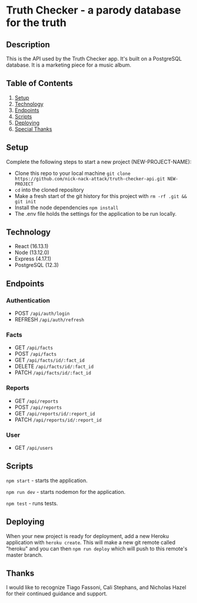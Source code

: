 # Truth Checker - a parody database for the truth

## Description
This is the API used by the Truth Checker app. It's built on a PostgreSQL database. It is a marketing piece for a music album.

## Table of Contents
1. [Setup](#Setup)
2. [Technology](#Technology)
3. [Endpoints](#Endpoints)
4. [Scripts](#Scripts)
5. [Deploying](#Deploying)
6. [Special Thanks](#Thanks)

## Setup
Complete the following steps to start a new project (NEW-PROJECT-NAME):
- Clone this repo to your local machine `git clone https://github.com/nick-nack-attack/truth-checker-api.git NEW-PROJECT`
- `cd` into the cloned repository
- Make a fresh start of the git history for this project with `rm -rf .git && git init`
- Install the node dependencies `npm install`
- The .env file holds the settings for the application to be run locally.

## Technology
- React (16.13.1)
- Node (13.12.0)
- Express (4.17.1)
- PostgreSQL (12.3)

## Endpoints

### Authentication
- POST `/api/auth/login`
- REFRESH `/api/auth/refresh`

### Facts
- GET `/api/facts`
- POST `/api/facts`
- GET `/api/facts/id/:fact_id`
- DELETE `/api/facts/id/:fact_id`
- PATCH `/api/facts/id/:fact_id`

### Reports
- GET `/api/reports`
- POST `/api/reports`
- GET `/api/reports/id/:report_id`
- PATCH `/api/reports/id/:report_id`

### User
- GET `/api/users`

## Scripts

`npm start` - starts the application.

`npm run dev` - starts nodemon for the application. 

`npm test` - runs tests.

## Deploying

When your new project is ready for deployment, 
add a new Heroku application with `heroku create`. 
This will make a new git remote called "heroku" and you can then `npm run deploy` which will push to this remote's master branch.

## Thanks

I would like to recognize Tiago Fassoni, Cali Stephans, and Nicholas Hazel for their continued guidance and support.
